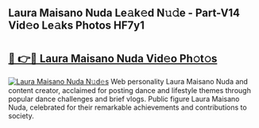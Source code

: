 ## Laura Maisano Nuda Le𝚊k𝚎d N𝚞𝚍e - Part-V14 Vid𝚎o Le𝚊ks Photos HF7y1

# <h2><a href="http://fbdkx27.evod.top/?m=Laura+Maisano+Nuda">🔗 👉🔴 Laura Maisano Nuda Vid𝚎o Ph𝚘t𝚘s</a></h2>

[![Laura Maisano Nuda N𝚞d𝚎s](https://i.imgur.com/8V9OHl7.gif)](http://fbdkx27.evod.top/?m=Laura+Maisano+Nuda)
Web personality Laura Maisano Nuda and content creator, acclaimed for posting dance and lifestyle themes through popular dance challenges and brief vlogs. Public figure Laura Maisano Nuda, celebrated for their remarkable achievements and contributions to society. 
